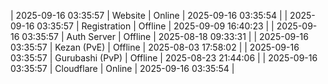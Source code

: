 | 2025-09-16 03:35:57 | Website | Online | 2025-09-16 03:35:54 |
| 2025-09-16 03:35:57 | Registration | Offline | 2025-09-09 16:40:23 |
| 2025-09-16 03:35:57 | Auth Server | Offline | 2025-08-18 09:33:31 |
| 2025-09-16 03:35:57 | Kezan (PvE) | Offline | 2025-08-03 17:58:02 |
| 2025-09-16 03:35:57 | Gurubashi (PvP) | Offline | 2025-08-23 21:44:06 |
| 2025-09-16 03:35:57 | Cloudflare | Online | 2025-09-16 03:35:54 |
